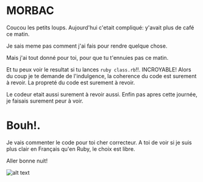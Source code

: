 # MORBAC


Coucou les petits loups.
Aujourd'hui c'etait compliqué: y'avait plus de café ce matin.

Je sais meme pas comment j'ai fais pour rendre quelque chose.

Mais j'ai tout donné pour toi, pour que tu t'ennuies pas ce matin.

Et tu peux voir le resultat si tu lances `ruby class.rb`!!.
INCROYABLE!
Alors du coup je te demande de l'indulgence, la coherence du code est
surement à revoir. La propreté du code est surement à revoir.

Le codeur etait aussi surement à revoir aussi.
Enfin pas apres cette journée, je faisais surement peur à voir. 
<h1>Bouh!.</h1>

Je vais commenter le code pour toi cher correcteur.
A toi de voir si je suis plus clair en Français qu'en Ruby, le choix est libre.

Aller bonne nuit!


![alt text](https://beemage.b.e.pic.centerblog.net/944afae1.gif)







